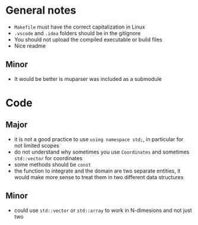 # General notes
- `Makefile` must have the correct capitalization in Linux
- `.vscode` and `.idea` folders should be in the gitignore
- You should not upload the compiled executable or build files
- Nice readme

## Minor
- It would be better is muparser was included as a submodule

# Code
## Major
- it is not a good practice to use `using namespace std;`, in particular for not limited scopes
- do not understand why sometimes you use `Coordinates` and sometimes `std::vector` for coordinates
- some methods should be `const`
- the function to integrate and the domain are two separate entities, it would make more sense to treat them in two different data structures

## Minor
- could use `std::vector` or `std::array` to work in N-dimesions and not just two